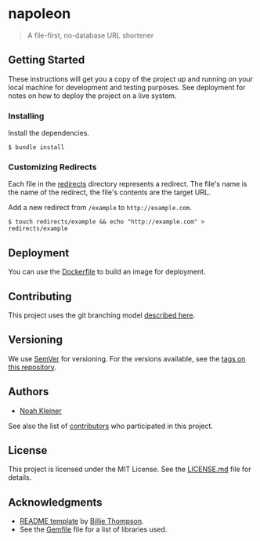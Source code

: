 # napoleon

> A file-first, no-database URL shortener

## Getting Started

These instructions will get you a copy of the project up and running on your local machine for development and testing purposes. See deployment for notes on how to deploy the project on a live system.

### Installing

Install the dependencies.

`$ bundle install`

### Customizing Redirects

Each file in the [redirects](redirects) directory represents a redirect.
The file's name is the name of the redirect, the file's contents are the target URL.

Add a new redirect from `/example` to `http://example.com`.

`$ touch redirects/example && echo "http://example.com" > redirects/example`

## Deployment

You can use the [Dockerfile](Dockerfile) to build an image for deployment.

## Contributing

This project uses the git branching model [described here](https://nvie.com/posts/a-successful-git-branching-model/).

## Versioning

We use [SemVer](http://semver.org/) for versioning. For the versions available, see the [tags on this repository](https://github.com/njkleiner/napoleon/tags).

## Authors

* [Noah Kleiner](https://github.com/njkleiner)

See also the list of [contributors](https://github.com/njkleiner/napoleon/contributors) who participated in this project.

## License

This project is licensed under the MIT License. See the [LICENSE.md](LICENSE.md) file for details.

## Acknowledgments

* [README template](https://gist.github.com/PurpleBooth/109311bb0361f32d87a2) by [Billie Thompson](https://github.com/PurpleBooth).
* See the [Gemfile](Gemfile) file for a list of libraries used.
